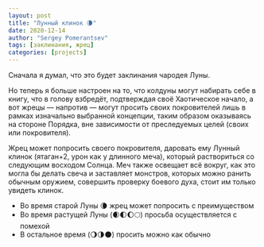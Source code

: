```yaml
---
layout: post
title: "Лунный клинок 🌘"
date: 2020-12-14
author: "Sergey Pomerantsev"
tags: [заклинания, жрец]
categories: [projects]
---
```


Сначала я думал, что это будет заклинания чародея Луны.

Но теперь я больше настроен на то, что колдуны могут набирать себе в книгу, что в голову взбредёт, подтверждая своё Хаотическое начало, а вот жрецы — напротив — могут просить своих покровителей лишь в рамках изначально выбранной концепции, таким образом оказываясь на стороне Порядка, вне зависимости от преследуемых целей (своих или покровителя).

Жрец может попросить своего покровителя, даровать ему Лунный клинок (ятаган+2, урон как у длинного меча), который раствориться со следующим восходом Солнца. Меч также освещает всё вокруг, как это могла бы делать свеча и заставляет монстров, которых можно ранить обычным оружием, совершить проверку боевого духа, стоит им только увидеть клинок.

- Во время старой Луны 🌘 жрец может попросить с преимуществом
- Во время растущей Луны (🌒🌓🌔🌕) просьба осуществляется с помехой
- В остальное время (🌖🌗🌑) просить можно как обычно
